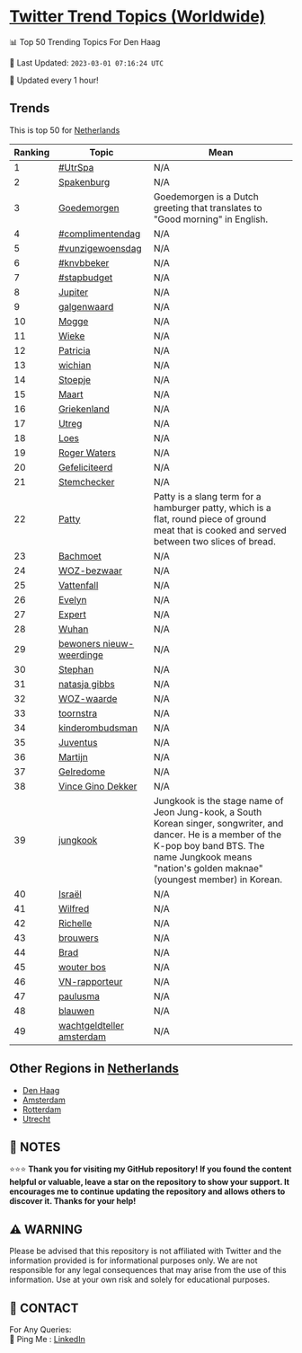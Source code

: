 [Twitter Trend Topics (Worldwide)](https://github.com/ErcinDedeoglu/Twitter-Trend-Topics)
==========


📊 Top 50 Trending Topics For Den Haag

📆 Last Updated: `2023-03-01 07:16:24 UTC`

🔧 Updated every 1 hour!


## Trends

This is top 50 for [Netherlands](</Netherlands>)

| Ranking | Topic | Mean |
| ------- | ------------ | ------------ |
| 1 | [#UtrSpa](http://twitter.com/search?q=%23UtrSpa) | N/A |
| 2 | [Spakenburg](http://twitter.com/search?q=Spakenburg) | N/A |
| 3 | [Goedemorgen](http://twitter.com/search?q=Goedemorgen) | Goedemorgen is a Dutch greeting that translates to "Good morning" in English. |
| 4 | [#complimentendag](http://twitter.com/search?q=%23complimentendag) | N/A |
| 5 | [#vunzigewoensdag](http://twitter.com/search?q=%23vunzigewoensdag) | N/A |
| 6 | [#knvbbeker](http://twitter.com/search?q=%23knvbbeker) | N/A |
| 7 | [#stapbudget](http://twitter.com/search?q=%23stapbudget) | N/A |
| 8 | [Jupiter](http://twitter.com/search?q=Jupiter) | N/A |
| 9 | [galgenwaard](http://twitter.com/search?q=galgenwaard) | N/A |
| 10 | [Mogge](http://twitter.com/search?q=Mogge) | N/A |
| 11 | [Wieke](http://twitter.com/search?q=Wieke) | N/A |
| 12 | [Patricia](http://twitter.com/search?q=Patricia) | N/A |
| 13 | [wichian](http://twitter.com/search?q=wichian) | N/A |
| 14 | [Stoepje](http://twitter.com/search?q=Stoepje) | N/A |
| 15 | [Maart](http://twitter.com/search?q=Maart) | N/A |
| 16 | [Griekenland](http://twitter.com/search?q=Griekenland) | N/A |
| 17 | [Utreg](http://twitter.com/search?q=Utreg) | N/A |
| 18 | [Loes](http://twitter.com/search?q=Loes) | N/A |
| 19 | [Roger Waters](http://twitter.com/search?q=Roger+Waters) | N/A |
| 20 | [Gefeliciteerd](http://twitter.com/search?q=Gefeliciteerd) | N/A |
| 21 | [Stemchecker](http://twitter.com/search?q=Stemchecker) | N/A |
| 22 | [Patty](http://twitter.com/search?q=Patty) | Patty is a slang term for a hamburger patty, which is a flat, round piece of ground meat that is cooked and served between two slices of bread. |
| 23 | [Bachmoet](http://twitter.com/search?q=Bachmoet) | N/A |
| 24 | [WOZ-bezwaar](http://twitter.com/search?q=WOZ-bezwaar) | N/A |
| 25 | [Vattenfall](http://twitter.com/search?q=Vattenfall) | N/A |
| 26 | [Evelyn](http://twitter.com/search?q=Evelyn) | N/A |
| 27 | [Expert](http://twitter.com/search?q=Expert) | N/A |
| 28 | [Wuhan](http://twitter.com/search?q=Wuhan) | N/A |
| 29 | [bewoners nieuw-weerdinge](http://twitter.com/search?q=bewoners+nieuw-weerdinge) | N/A |
| 30 | [Stephan](http://twitter.com/search?q=Stephan) | N/A |
| 31 | [natasja gibbs](http://twitter.com/search?q=natasja+gibbs) | N/A |
| 32 | [WOZ-waarde](http://twitter.com/search?q=WOZ-waarde) | N/A |
| 33 | [toornstra](http://twitter.com/search?q=toornstra) | N/A |
| 34 | [kinderombudsman](http://twitter.com/search?q=kinderombudsman) | N/A |
| 35 | [Juventus](http://twitter.com/search?q=Juventus) | N/A |
| 36 | [Martijn](http://twitter.com/search?q=Martijn) | N/A |
| 37 | [Gelredome](http://twitter.com/search?q=Gelredome) | N/A |
| 38 | [Vince Gino Dekker](http://twitter.com/search?q=Vince+Gino+Dekker) | N/A |
| 39 | [jungkook](http://twitter.com/search?q=jungkook) | Jungkook is the stage name of Jeon Jung-kook, a South Korean singer, songwriter, and dancer. He is a member of the K-pop boy band BTS. The name Jungkook means "nation's golden maknae" (youngest member) in Korean. |
| 40 | [Israël](http://twitter.com/search?q=Isra%c3%abl) | N/A |
| 41 | [Wilfred](http://twitter.com/search?q=Wilfred) | N/A |
| 42 | [Richelle](http://twitter.com/search?q=Richelle) | N/A |
| 43 | [brouwers](http://twitter.com/search?q=brouwers) | N/A |
| 44 | [Brad](http://twitter.com/search?q=Brad) | N/A |
| 45 | [wouter bos](http://twitter.com/search?q=wouter+bos) | N/A |
| 46 | [VN-rapporteur](http://twitter.com/search?q=VN-rapporteur) | N/A |
| 47 | [paulusma](http://twitter.com/search?q=paulusma) | N/A |
| 48 | [blauwen](http://twitter.com/search?q=blauwen) | N/A |
| 49 | [wachtgeldteller amsterdam](http://twitter.com/search?q=wachtgeldteller+amsterdam) | N/A |



## Other Regions in [Netherlands](</Netherlands>)

* [Den Haag](</Netherlands/Den Haag.md>)
* [Amsterdam](</Netherlands/Amsterdam.md>)
* [Rotterdam](</Netherlands/Rotterdam.md>)
* [Utrecht](</Netherlands/Utrecht.md>)



## 📝 NOTES

⭐⭐⭐ **Thank you for visiting my GitHub repository! If you found the content helpful or valuable, leave a star on the repository to show your support. It encourages me to continue updating the repository and allows others to discover it. Thanks for your help!**


## ⚠️ WARNING

Please be advised that this repository is not affiliated with Twitter and the information provided is for informational purposes only. We are not responsible for any legal consequences that may arise from the use of this information. Use at your own risk and solely for educational purposes.


## 📨 CONTACT

 For Any Queries:  
            🏓 Ping Me : [LinkedIn](https://www.linkedin.com/in/ercindedeoglu/)
